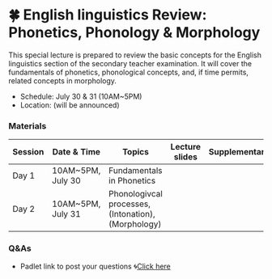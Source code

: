 # 🍀 English linguistics Review: Phonetics, Phonology & Morphology

This special lecture is prepared to review the basic concepts for the English linguistics section of the secondary teacher examination. It will cover the fundamentals of phonetics, phonological concepts, and, if time permits, related concepts in morphology.

+ Schedule: July 30 & 31 (10AM~5PM)
+ Location: (will be announced)
  
### Materials

|Session|Date & Time|Topics|Lecture slides|Supplementary|
|--|--|--|--|--|
|Day 1|10AM~5PM, July 30|Fundamentals in Phonetics|||
|Day 2|10AM~5PM, July 31|Phonologivcal processes, (Intonation), (Morphology)|||

### Q&As

+ Padlet link to post your questions 🌀[Click here]()
